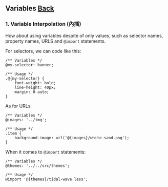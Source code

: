## Variables [Back](./../less.md)

### 1. Variable Interpolation (內插)

How about using variables despite of only values, such as selector names, property names, URLS and `@import` statements.

For selectors, we can code like this:

```less
/** Variables */
@my-selector: banner;

/** Usage */
.@{my-selector} {
    font-weight: bold;
    line-height: 40px;
    margin: 0 auto;
}
```

As for URLs:

```less
/** Variables */
@images: '../img';

/** Usage */
.item {
    background-image: url('@{images}/white-sand.png');
}
```

When it comes to `@import` statements:

```less
/** Variables */
@themes: '../../src/themes';

/** Usage */
@import '@{themes}/tidal-wave.less';
```
